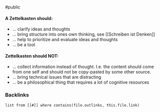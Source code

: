 #public
#### A Zettelkasten should:
- ... clarify ideas and thoughts
- ... bring structure into ones own thinking, see [[Schreiben ist Denken]]
- ... help to prioritize and evaluate ideas and thoughts
- ... be a tool

#### Zettelkasten should NOT:
- ... collect information instead of thought. I.e. the content should come from one self and should not be copy-pasted by some other source. 
- ... bring technical issues that are distracting
- ... be a philosophical thing that requires a lot of cognitive resources

### Backlinks
```dataview 
list from [[#]] where contains(file.outlinks, this.file.link)
```

